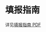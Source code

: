 # 填报指南

详见[填报指南 PDF](https://github.com/CS-BAOYAN/CS-BAOYAN-2024/blob/main/docs/%E5%A1%AB%E6%8A%A5%E6%8C%87%E5%8D%97/%E4%B9%9D%E6%8E%A8%E7%B3%BB%E7%BB%9F%E5%A1%AB%E6%8A%A5%E6%89%8B%E5%86%8C.pdf)
